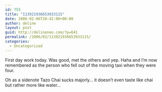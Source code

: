 ```yaml
---
id: 755
title: "113921936653933115"
date: 2006-02-06T20:41:00+00:00
author: deline
layout: post
guid: http://delineneo.com/?p=641
permalink: /2006/02/113921936653933115/
categories:
  - Uncategorized
---
```

First day work today. Was good, met the others and yep. Haha and I&#8217;m now remembered as the person who fell out of the moving taxi when they were four.

Oh as a sidenote Tazo Chai sucks majorly&#8230; it doesn&#8217;t even taste like chai but rather more like water&#8230;
